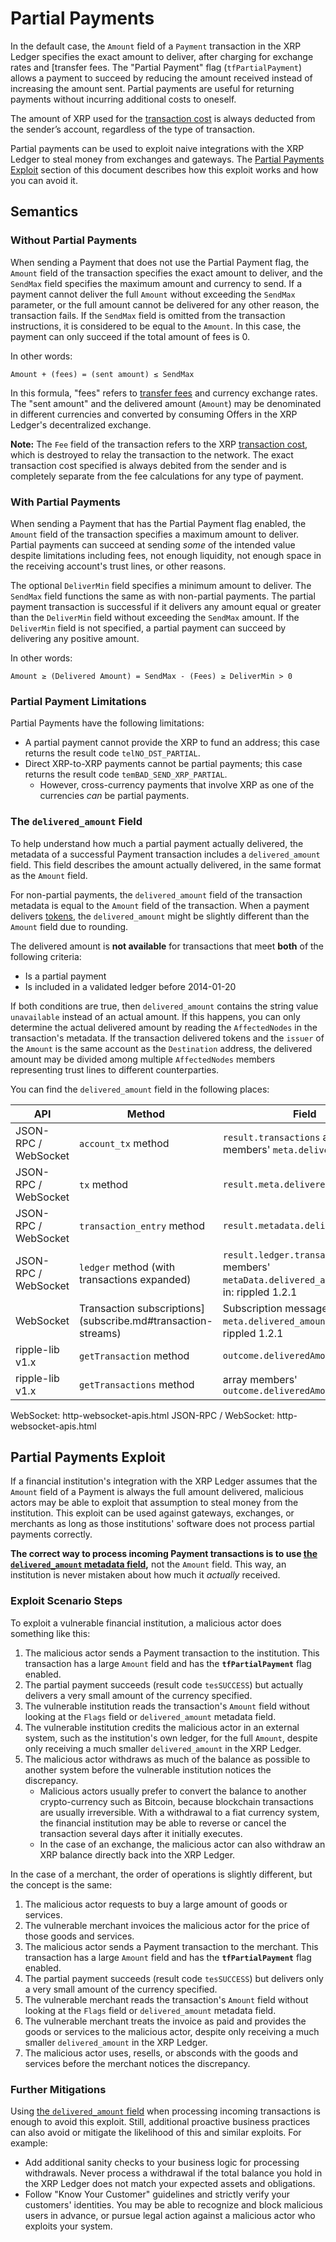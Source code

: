 # Partial Payments

In the default case, the `Amount` field of a `Payment` transaction in the XRP Ledger specifies the exact amount to deliver, after charging for exchange rates and [transfer fees. The "Partial Payment" flag (`tfPartialPayment`) allows a payment to succeed by reducing the amount received instead of increasing the amount sent. Partial payments are useful for returning payments without incurring additional costs to oneself.

<!-- (`tfPartialPayment`](payment.md#payment-flags)) -->
<!-- [returning payments](become-an-xrp-ledger-gateway.md#bouncing-payments)  -->

The amount of XRP used for the [transaction cost](../transaction-cost.md) is always deducted from the sender’s account, regardless of the type of transaction.

Partial payments can be used to exploit naive integrations with the XRP Ledger to steal money from exchanges and gateways. The [Partial Payments Exploit](#partial-payments-exploit) section of this document describes how this exploit works and how you can avoid it.

## Semantics

### Without Partial Payments

When sending a Payment that does not use the Partial Payment flag, the `Amount` field of the transaction specifies the exact amount to deliver, and the `SendMax` field specifies the maximum amount and currency to send. If a payment cannot deliver the full `Amount` without exceeding the `SendMax` parameter, or the full amount cannot be delivered for any other reason, the transaction fails. If the `SendMax` field is omitted from the transaction instructions, it is considered to be equal to the `Amount`. In this case, the payment can only succeed if the total amount of fees is 0.

In other words:

    Amount + (fees) = (sent amount) ≤ SendMax

In this formula, "fees" refers to [transfer fees](../../tokens/transfer-fees.md) and currency exchange rates. The "sent amount" and the delivered amount (`Amount`) may be denominated in different currencies and converted by consuming Offers in the XRP Ledger's decentralized exchange.

**Note:** The `Fee` field of the transaction refers to the XRP [transaction cost](../transaction-cost.md), which is destroyed to relay the transaction to the network. The exact transaction cost specified is always debited from the sender and is completely separate from the fee calculations for any type of payment.

### With Partial Payments

When sending a Payment that has the Partial Payment flag enabled, the `Amount` field of the transaction specifies a maximum amount to deliver. Partial payments can succeed at sending _some_ of the intended value despite limitations including fees, not enough liquidity, not enough space in the receiving account's trust lines, or other reasons.

The optional `DeliverMin` field specifies a minimum amount to deliver. The `SendMax` field functions the same as with non-partial payments. The partial payment transaction is successful if it delivers any amount equal or greater than the `DeliverMin` field without exceeding the `SendMax` amount. If the `DeliverMin` field is not specified, a partial payment can succeed by delivering any positive amount.

In other words:

    Amount ≥ (Delivered Amount) = SendMax - (Fees) ≥ DeliverMin > 0

### Partial Payment Limitations

Partial Payments have the following limitations:

- A partial payment cannot provide the XRP to fund an address; this case returns the result code `telNO_DST_PARTIAL`.
- Direct XRP-to-XRP payments cannot be partial payments; this case returns the result code `temBAD_SEND_XRP_PARTIAL`.
    - However, cross-currency payments that involve XRP as one of the currencies _can_ be partial payments.

<!-- [result code]: transaction-results.html -->

### The `delivered_amount` Field

To help understand how much a partial payment actually delivered, the metadata of a successful Payment transaction includes a `delivered_amount` field. This field describes the amount actually delivered, in the same format as the `Amount` field.

<!--  [same format](basic-data-types.html#specifying-currency-amounts) -->

For non-partial payments, the `delivered_amount` field of the transaction metadata is equal to the `Amount` field of the transaction. When a payment delivers [tokens](../../tokens/tokens.md), the `delivered_amount` might be slightly different than the `Amount` field due to rounding.

The delivered amount is **not available** for transactions that meet **both** of the following criteria:

- Is a partial payment
- Is included in a validated ledger before 2014-01-20

If both conditions are true, then `delivered_amount` contains the string value `unavailable` instead of an actual amount. If this happens, you can only determine the actual delivered amount by reading the `AffectedNodes` in the transaction's metadata. If the transaction delivered tokens and the `issuer` of the `Amount` is the same account as the `Destination` address, the delivered amount may be divided among multiple `AffectedNodes` members representing trust lines to different counterparties.

You can find the `delivered_amount` field in the following places:

| API | Method | Field |
|-----|--------|-------|
| JSON-RPC / WebSocket | `account_tx` method | `result.transactions` array members' `meta.delivered_amount` |
| JSON-RPC / WebSocket | `tx` method | `result.meta.delivered_amount` |
| JSON-RPC / WebSocket | `transaction_entry` method | `result.metadata.delivered_amount` |
| JSON-RPC / WebSocket | `ledger` method (with transactions expanded) | `result.ledger.transactions` array members' `metaData.delivered_amount` New in: rippled 1.2.1 |
| WebSocket | Transaction subscriptions](subscribe.md#transaction-streams) | Subscription messages' `meta.delivered_amount` New in: rippled 1.2.1 |
| ripple-lib v1.x | `getTransaction` method | `outcome.deliveredAmount` |
| ripple-lib v1.x | `getTransactions` method | array members' `outcome.deliveredAmount` |

WebSocket: http-websocket-apis.html
JSON-RPC / WebSocket: http-websocket-apis.html


<!-- [Transaction subscriptions](subscribe.md#transaction-streams) -->

## Partial Payments Exploit

If a financial institution's integration with the XRP Ledger assumes that the `Amount` field of a Payment is always the full amount delivered, malicious actors may be able to exploit that assumption to steal money from the institution. This exploit can be used against gateways, exchanges, or merchants as long as those institutions' software does not process partial payments correctly.

**The correct way to process incoming Payment transactions is to use [the `delivered_amount` metadata field](#the-delivered_amount-field),** not the `Amount` field. This way, an institution is never mistaken about how much it _actually_ received.


### Exploit Scenario Steps

To exploit a vulnerable financial institution, a malicious actor does something like this:

1. The malicious actor sends a Payment transaction to the institution. This transaction has a large `Amount` field and has the **`tfPartialPayment`** flag enabled.
2. The partial payment succeeds (result code `tesSUCCESS`) but actually delivers a very small amount of the currency specified.
3. The vulnerable institution reads the transaction's `Amount` field without looking at the `Flags` field or `delivered_amount` metadata field.
4. The vulnerable institution credits the malicious actor in an external system, such as the institution's own ledger, for the full `Amount`, despite only receiving a much smaller `delivered_amount` in the XRP Ledger.
5. The malicious actor withdraws as much of the balance as possible to another system before the vulnerable institution notices the discrepancy.
    - Malicious actors usually prefer to convert the balance to another crypto-currency such as Bitcoin, because blockchain transactions are usually irreversible. With a withdrawal to a fiat currency system, the financial institution may be able to reverse or cancel the transaction several days after it initially executes.
    - In the case of an exchange, the malicious actor can also withdraw an XRP balance directly back into the XRP Ledger.

In the case of a merchant, the order of operations is slightly different, but the concept is the same:

1. The malicious actor requests to buy a large amount of goods or services.
2. The vulnerable merchant invoices the malicious actor for the price of those goods and services.
3. The malicious actor sends a Payment transaction to the merchant. This transaction has a large `Amount` field and has the **`tfPartialPayment`** flag enabled.
4. The partial payment succeeds (result code `tesSUCCESS`) but delivers only a very small amount of the currency specified.
5. The vulnerable merchant reads the transaction's `Amount` field without looking at the `Flags` field or `delivered_amount` metadata field.
6. The vulnerable merchant treats the invoice as paid and provides the goods or services to the malicious actor, despite only receiving a much smaller `delivered_amount` in the XRP Ledger.
7. The malicious actor uses, resells, or absconds with the goods and services before the merchant notices the discrepancy.

### Further Mitigations

Using [the `delivered_amount` field](#the-delivered_amount-field) when processing incoming transactions is enough to avoid this exploit. Still, additional proactive business practices can also avoid or mitigate the likelihood of this and similar exploits. For example:

- Add additional sanity checks to your business logic for processing withdrawals. Never process a withdrawal if the total balance you hold in the XRP Ledger does not match your expected assets and obligations.
- Follow "Know Your Customer" guidelines and strictly verify your customers' identities. You may be able to recognize and block malicious users in advance, or pursue legal action against a malicious actor who exploits your system.

<!--
## See Also

- **Tools:**
    - [Transaction Sender](tx-sender.html)
- **Concepts:**
    - [Transaction Basics](transaction-basics.html)
- **Tutorials:**
    - [Look Up Transaction Results](look-up-transaction-results.html)
    - [Monitor Incoming Payments with WebSocket](monitor-incoming-payments-with-websocket.html)
    - [Use Specialized Payment Types](use-specialized-payment-types.html)
    - [List XRP as an Exchange](list-xrp-as-an-exchange.html)
- **References:**
    - [Payment transaction][]
    - [Transaction Metadata](transaction-metadata.html)
    - [account_tx method][]
    - [tx method][] -->
